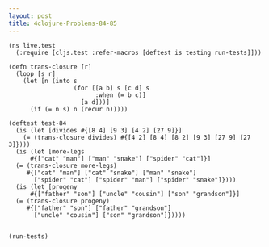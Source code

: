 ```yaml
---
layout: post
title: 4clojure-Problems-84-85
---
```


<pre><code class="language-klipse">(ns live.test
  (:require [cljs.test :refer-macros [deftest is testing run-tests]]))
  
(defn trans-closure [r]
  (loop [s r]
    (let [n (into s
                  (for [[a b] s [c d] s 
                        :when (= b c)] 
                    [a d]))]
      (if (= n s) n (recur n)))))

(deftest test-84
  (is (let [divides #{[8 4] [9 3] [4 2] [27 9]}]
    (= (trans-closure divides) #{[4 2] [8 4] [8 2] [9 3] [27 9] [27 3]})))
  (is (let [more-legs
      #{["cat" "man"] ["man" "snake"] ["spider" "cat"]}]
  (= (trans-closure more-legs)
     #{["cat" "man"] ["cat" "snake"] ["man" "snake"]
       ["spider" "cat"] ["spider" "man"] ["spider" "snake"]})))
  (is (let [progeny
      #{["father" "son"] ["uncle" "cousin"] ["son" "grandson"]}]
  (= (trans-closure progeny)
     #{["father" "son"] ["father" "grandson"]
       ["uncle" "cousin"] ["son" "grandson"]}))))

  
(run-tests)
</code></pre>
